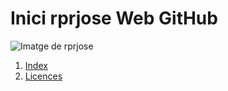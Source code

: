 # Inici rprjose Web GitHub
![Imatge de rprjose](Imatges/rprjose.jpeg)

1. [Index](Tutorial/Readme.md)
3. [Licences](LICENSE)

